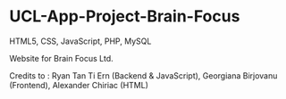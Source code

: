 # UCL-App-Project-Brain-Focus

HTML5, CSS, JavaScript, PHP, MySQL

Website for Brain Focus Ltd. 

Credits to : Ryan Tan Ti Ern (Backend & JavaScript), 
             Georgiana Birjovanu (Frontend), 
             Alexander Chiriac (HTML)
